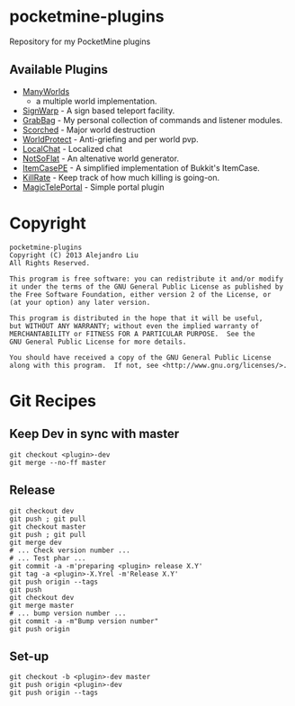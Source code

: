 pocketmine-plugins
==================

Repository for my PocketMine plugins

## Available Plugins

* [ManyWorlds](http://forums.pocketmine.net/plugins/manyworlds.1042/)
  - a multiple world implementation.
* [SignWarp](http://forums.pocketmine.net/plugins/signwarp.1043/) - A
  sign based teleport facility.
* [GrabBag](http://forums.pocketmine.net/plugins/grabbag.1060/) - My
  personal collection of commands and listener modules.
* [Scorched](http://forums.pocketmine.net/plugins/scorched.1062/) -
  Major world destruction
* [WorldProtect](http://forums.pocketmine.net/plugins/worldprotect.1079/) -
  Anti-griefing and per world pvp.
* [LocalChat](http://forums.pocketmine.net/plugins/localchat.1083/) -
  Localized chat
* [NotSoFlat](http://forums.pocketmine.net/plugins/notsoflat.385/) -
  An altenative world generator.
* [ItemCasePE](http://forums.pocketmine.net/plugins/itemcase.1138/) -
  A simplified implementation of Bukkit's ItemCase.
* [KillRate](http://forums.pocketmine.net/plugins/killrate.1137/) -
  Keep track of how much killing is going-on.
* [MagicTelePortal](http://forums.pocketmine.net/plugins/magicteleportal.1146/) -
  Simple portal plugin

Copyright
=========

    pocketmine-plugins
    Copyright (C) 2013 Alejandro Liu
    All Rights Reserved.

    This program is free software: you can redistribute it and/or modify
    it under the terms of the GNU General Public License as published by
    the Free Software Foundation, either version 2 of the License, or
    (at your option) any later version.

    This program is distributed in the hope that it will be useful,
    but WITHOUT ANY WARRANTY; without even the implied warranty of
    MERCHANTABILITY or FITNESS FOR A PARTICULAR PURPOSE.  See the
    GNU General Public License for more details.

    You should have received a copy of the GNU General Public License
    along with this program.  If not, see <http://www.gnu.org/licenses/>.

Git Recipes
===========

## Keep Dev in sync with master

    git checkout <plugin>-dev
    git merge --no-ff master

## Release

    git checkout dev
    git push ; git pull
    git checkout master
    git push ; git pull
    git merge dev
    # ... Check version number ...
    # ... Test phar ...
    git commit -a -m'preparing <plugin> release X.Y'
    git tag -a <plugin>-X.Yrel -m'Release X.Y'
    git push origin --tags
    git push
    git checkout dev
    git merge master
    # ... bump version number ...
    git commit -a -m"Bump version number"
    git push origin

## Set-up

    git checkout -b <plugin>-dev master
    git push origin <plugin>-dev
    git push origin --tags

